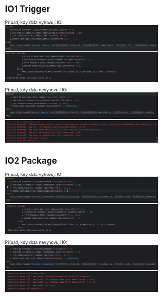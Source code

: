 # IO1 Trigger

Případ, kdy data vyhovují IO:
![](trigger-p-case-input.png)
![](trigger-p-case-output.png)

Případ, kdy data nevyhovují IO:
![](trigger-n-case-input.png)
![](trigger-n-case-output.png)

# IO2 Package

Případ, kdy data vyhovují IO:
![](package-p-case-input.png)
![](package-p-case-output.png)

Případ, kdy data nevyhovují IO:
![](package-n-case-input.png)
![](package-n-case-output.png)

